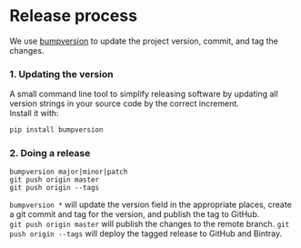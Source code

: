 # Release process

We use [bumpversion] to update the project version, commit, and tag the changes.

### 1. Updating the version
A small command line tool to simplify releasing software by updating all version strings in your source code by the correct increment.  
Install it with:
```bash
pip install bumpversion
```

### 2. Doing a release

```
bumpversion major|minor|patch
git push origin master
git push origin --tags
```

`bumpversion *` will update the version field in the appropriate places, create a git commit and tag for the version, and publish the tag to GitHub.  
`git push origin master` will publish the changes to the remote branch. 
`git push origin --tags` will deploy the tagged release to GitHub and Bintray.

[bumpversion]: https://pypi.python.org/pypi/bumpversion
